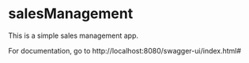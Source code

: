 # salesManagement

This is a simple sales management app.

For documentation, go to http://localhost:8080/swagger-ui/index.html#
